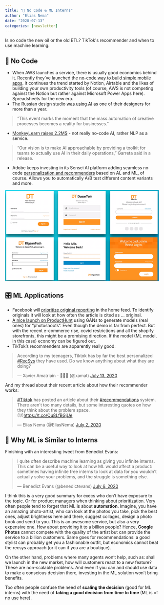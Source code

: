 ```yaml
---
title: "📵 No Code & ML Interns"
author: "Elias Nema"
date: "2020-07-13"
categories: [newsletter]
---
```


Is no code the new oil or the old ETL? TikTok's recommender and when to use machine learning.

## 📵 No Code

* When AWS launches a service, there is usually good economics behind it. Recently they’ve launched the [no-code way to build simple mobile apps](https://www.honeycode.aws/). It continues the trend started by Notion, Airtable and the likes of building your own productivity tools (of course, AWS is not competing against the Notion but rather against Microsoft Power Apps here). Spreadsheets for the new era.
* The Russian design studio [was using AI](https://www.artlebedev.com/ironov/) as one of their designers for more than a year.
> ”This event marks the moment that the mass automation of creative processes becomes a reality for businesses.”
* [MonkeyLearn raises 2.2M$](https://techcrunch.com/2020/07/07/monkeylearn-raises-2-2m-to-build-out-its-no-code-ai-text-analysis-service/) - not really no-code AI, rather NLP as a service.
> “Our vision is to make AI approachable by providing a toolkit for teams to actually use AI in their daily operations,” Garreta said in a release.
* Adobe keeps investing in its Sensei AI platform adding seamless no code [personalization and recommenders](https://www.adobe.com/marketing/target.html#demo) based on AL and ML, of course. Allows you to automatically A/B test different content variants and more.

![Automatically Testing Multiple Onboarding Flows with Adobe Sensei](adobe_sensei.png)

## 🎛 ML Applications

* Facebook will [prioritize original reporting](https://about.fb.com/news/2020/06/prioritizing-original-news-reporting-on-facebook/) in the home feed. To identify originals it will look at how often the article is cited as … original.
* [A nice launch on ProductHunt](https://www.producthunt.com/posts/virtual-models-by-rosebud-ai) using GANs to generate models (real ones) for “photoshoots“. Even though the demo is far from perfect. But with the recent e-commerce rise, covid restrictions and all the shopify storefronts, this might be a promising direction. If the model (ML model, in this case) economy can be figured out.
* TikTok’s recommenders are apparently really good:

<blockquote class="twitter-tweet"><p lang="en" dir="ltr">According to my teenagers, Tiktok has by far the best personalized <a href="https://twitter.com/hashtag/RecSys?src=hash&amp;ref_src=twsrc%5Etfw">#RecSys</a> they have used. Do we know anything about what they are doing?</p>&mdash; Xavier Amatriain - 🌈💪🏿 (@xamat) <a href="https://twitter.com/xamat/status/1282467657535467520?ref_src=twsrc%5Etfw">July 13, 2020</a></blockquote> <script async src="https://platform.twitter.com/widgets.js" charset="utf-8"></script>
And my thread about their recent article about how their recommender works:

<blockquote class="twitter-tweet"><p lang="en" dir="ltr"><a href="https://twitter.com/hashtag/Tiktok?src=hash&amp;ref_src=twsrc%5Etfw">#Tiktok</a> has posted an article about their <a href="https://twitter.com/hashtag/recommendations?src=hash&amp;ref_src=twsrc%5Etfw">#recommendations</a> system. There aren&#39;t too many details, but some interesting quotes on how they think about the problem space.<br>(1/)<a href="https://t.co/Ou8LfBGjUe">https://t.co/Ou8LfBGjUe</a></p>&mdash; Elias Nema (@EliasNema) <a href="https://twitter.com/EliasNema/status/1278803346321801217?ref_src=twsrc%5Etfw">July 2, 2020</a></blockquote> <script async src="https://platform.twitter.com/widgets.js" charset="utf-8"></script>

## 👔 Why ML is Similar to Interns

Finishing with an interesting tweet from Benedict Evans:

<blockquote class="twitter-tweet"><p lang="en" dir="ltr">I quite often describe machine learning as giving you infinite interns. This can be a useful way to look at how ML would affect a product: sometimes having infinite free interns to look at data for you wouldn’t actually solve your problems, and the struggle is something else.</p>&mdash; Benedict Evans (@benedictevans) <a href="https://twitter.com/benedictevans/status/1280265572782145537?ref_src=twsrc%5Etfw">July 6, 2020</a></blockquote> <script async src="https://platform.twitter.com/widgets.js" charset="utf-8"></script>

I think this is a very good summary for execs who don’t have exposure to the topic. Or for product managers when thinking about prioritization. Very often people tend to forget that ML is about **automation**. Imagine, you have an amazing photo-artist, who can look at the photos you take, pick the best ones, adjust brightness here and there, suggest collages, design a photo book and send to you. This is an awesome service, but also a very expensive one. How about providing it to a billion people? Hence, **Google Photos** cannot compete with the quality of the artist but can provide the service to a billion customers. Same goes for recommendations: a good stylist can probably get you a fashionable outfit, but economics cannot beat the recsys approach (or it can if you are a boutique).

On the other hand, problems where many agents won’t help, such as: shall we launch in the new market, how will customers react to a new feature? These are non-scalable problems. And even if you can and should use data to make a conscious decision there, investing in the ML solution won’t bring benefits.

Too often people confuse the need of **scaling the decision** (good for ML interns) with the need of **taking a good decision from time to time** (ML is of no use here).
